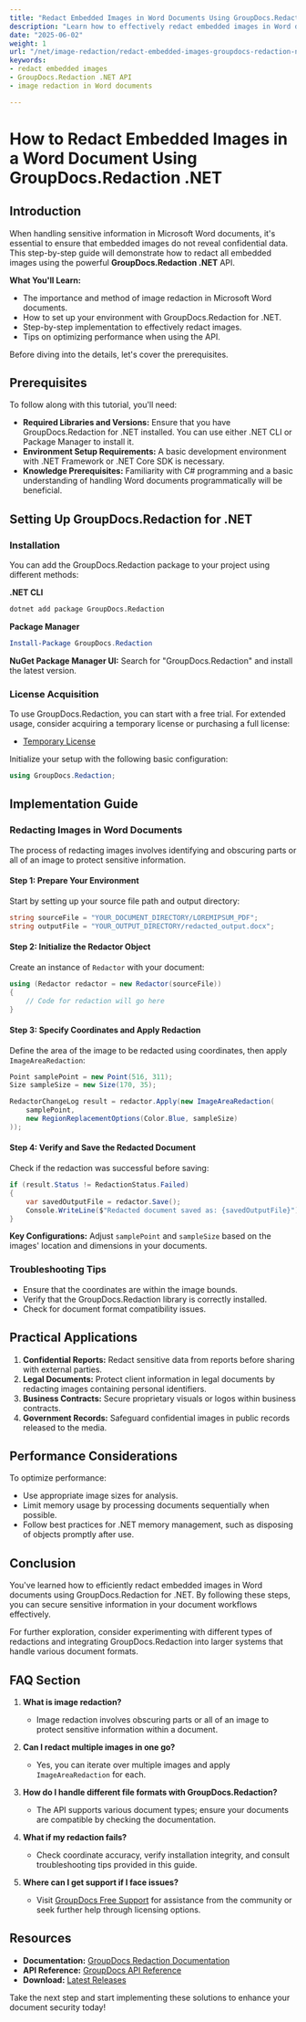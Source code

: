 ```yaml
---
title: "Redact Embedded Images in Word Documents Using GroupDocs.Redaction .NET API"
description: "Learn how to effectively redact embedded images in Word documents using the GroupDocs.Redaction .NET API, ensuring your sensitive data remains protected."
date: "2025-06-02"
weight: 1
url: "/net/image-redaction/redact-embedded-images-groupdocs-redaction-net/"
keywords:
- redact embedded images
- GroupDocs.Redaction .NET API
- image redaction in Word documents

---
```



# How to Redact Embedded Images in a Word Document Using GroupDocs.Redaction .NET

## Introduction

When handling sensitive information in Microsoft Word documents, it's essential to ensure that embedded images do not reveal confidential data. This step-by-step guide will demonstrate how to redact all embedded images using the powerful **GroupDocs.Redaction .NET** API.

**What You'll Learn:**
- The importance and method of image redaction in Microsoft Word documents.
- How to set up your environment with GroupDocs.Redaction for .NET.
- Step-by-step implementation to effectively redact images.
- Tips on optimizing performance when using the API.

Before diving into the details, let's cover the prerequisites.

## Prerequisites

To follow along with this tutorial, you'll need:
- **Required Libraries and Versions:** Ensure that you have GroupDocs.Redaction for .NET installed. You can use either .NET CLI or Package Manager to install it.
- **Environment Setup Requirements:** A basic development environment with .NET Framework or .NET Core SDK is necessary.
- **Knowledge Prerequisites:** Familiarity with C# programming and a basic understanding of handling Word documents programmatically will be beneficial.

## Setting Up GroupDocs.Redaction for .NET

### Installation

You can add the GroupDocs.Redaction package to your project using different methods:

**.NET CLI**
```bash
dotnet add package GroupDocs.Redaction
```

**Package Manager**
```powershell
Install-Package GroupDocs.Redaction
```

**NuGet Package Manager UI:**
Search for "GroupDocs.Redaction" and install the latest version.

### License Acquisition

To use GroupDocs.Redaction, you can start with a free trial. For extended usage, consider acquiring a temporary license or purchasing a full license:
- [Temporary License](https://purchase.groupdocs.com/temporary-license/)
  
Initialize your setup with the following basic configuration:

```csharp
using GroupDocs.Redaction;
```

## Implementation Guide

### Redacting Images in Word Documents

The process of redacting images involves identifying and obscuring parts or all of an image to protect sensitive information.

#### Step 1: Prepare Your Environment

Start by setting up your source file path and output directory:

```csharp
string sourceFile = "YOUR_DOCUMENT_DIRECTORY/LOREMIPSUM_PDF";
string outputFile = "YOUR_OUTPUT_DIRECTORY/redacted_output.docx";
```

#### Step 2: Initialize the Redactor Object

Create an instance of `Redactor` with your document:

```csharp
using (Redactor redactor = new Redactor(sourceFile))
{
    // Code for redaction will go here
}
```

#### Step 3: Specify Coordinates and Apply Redaction

Define the area of the image to be redacted using coordinates, then apply `ImageAreaRedaction`:

```csharp
Point samplePoint = new Point(516, 311);
Size sampleSize = new Size(170, 35);

RedactorChangeLog result = redactor.Apply(new ImageAreaRedaction(
    samplePoint,
    new RegionReplacementOptions(Color.Blue, sampleSize)
));
```

#### Step 4: Verify and Save the Redacted Document

Check if the redaction was successful before saving:

```csharp
if (result.Status != RedactionStatus.Failed)
{
    var savedOutputFile = redactor.Save();
    Console.WriteLine($"Redacted document saved as: {savedOutputFile}");
}
```

**Key Configurations:** Adjust `samplePoint` and `sampleSize` based on the images' location and dimensions in your documents.

### Troubleshooting Tips

- Ensure that the coordinates are within the image bounds.
- Verify that the GroupDocs.Redaction library is correctly installed.
- Check for document format compatibility issues.

## Practical Applications

1. **Confidential Reports:** Redact sensitive data from reports before sharing with external parties.
2. **Legal Documents:** Protect client information in legal documents by redacting images containing personal identifiers.
3. **Business Contracts:** Secure proprietary visuals or logos within business contracts.
4. **Government Records:** Safeguard confidential images in public records released to the media.

## Performance Considerations

To optimize performance:
- Use appropriate image sizes for analysis.
- Limit memory usage by processing documents sequentially when possible.
- Follow best practices for .NET memory management, such as disposing of objects promptly after use.

## Conclusion

You've learned how to efficiently redact embedded images in Word documents using GroupDocs.Redaction for .NET. By following these steps, you can secure sensitive information in your document workflows effectively.

For further exploration, consider experimenting with different types of redactions and integrating GroupDocs.Redaction into larger systems that handle various document formats.

## FAQ Section

1. **What is image redaction?**
   - Image redaction involves obscuring parts or all of an image to protect sensitive information within a document.
   
2. **Can I redact multiple images in one go?**
   - Yes, you can iterate over multiple images and apply `ImageAreaRedaction` for each.
3. **How do I handle different file formats with GroupDocs.Redaction?**
   - The API supports various document types; ensure your documents are compatible by checking the documentation.
4. **What if my redaction fails?**
   - Check coordinate accuracy, verify installation integrity, and consult troubleshooting tips provided in this guide.
5. **Where can I get support if I face issues?**
   - Visit [GroupDocs Free Support](https://forum.groupdocs.com/c/redaction/33) for assistance from the community or seek further help through licensing options.

## Resources

- **Documentation:** [GroupDocs Redaction Documentation](https://docs.groupdocs.com/redaction/net/)
- **API Reference:** [GroupDocs API Reference](https://reference.groupdocs.com/redaction/net)
- **Download:** [Latest Releases](https://releases.groupdocs.com/redaction/net/) 

Take the next step and start implementing these solutions to enhance your document security today!
